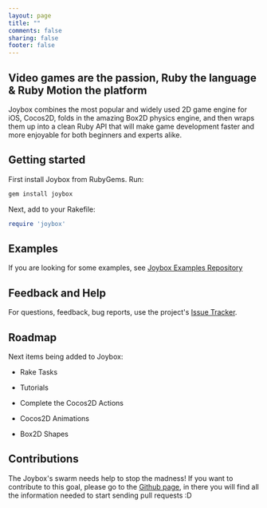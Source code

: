 ```yaml
---
layout: page
title: ""
comments: false
sharing: false
footer: false
---
```


## Video games are the passion, Ruby the language & Ruby Motion the platform

Joybox combines the most popular and widely used 2D game engine for iOS, Cocos2D, folds in the amazing Box2D physics engine, and then wraps them up into a clean Ruby API that will make game development faster and more enjoyable for both beginners and experts alike.

## Getting started

First install Joybox from RubyGems. Run:

```ruby
gem install joybox
```

Next, add to your Rakefile:

```ruby
require 'joybox'
```

## Examples

If you are looking for some examples, see [Joybox Examples Repository](https://github.com/CurveBeryl/Joybox-Examples)

## Feedback and Help

For questions, feedback, bug reports, use the project's [Issue Tracker](https://github.com/rubymotion/Joybox/issues).

## Roadmap

Next items being added to Joybox:

* Rake Tasks

* Tutorials

* Complete the Cocos2D Actions

* Cocos2D Animations

* Box2D Shapes

## Contributions

The Joybox's swarm needs help to stop the madness! If you want to contribute to this goal, please go to the [Github page](https://github.com/rubymotion/Joybox), in there you will find all the information needed to start sending pull requests :D
